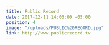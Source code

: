 ```yaml
---
title: Public Record
date: 2017-12-11 14:06:00 -05:00
position: 4
image: "/uploads/PUBLIC%20RECORD.jpg"
link: http://www.publicrecord.tv
---
```


